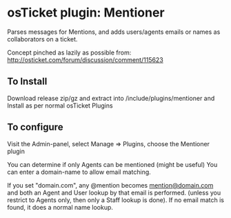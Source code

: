 # osTicket plugin: Mentioner

Parses messages for Mentions, and adds users/agents emails or names as collaborators on a ticket.

Concept pinched as lazily as possible from: http://osticket.com/forum/discussion/comment/115623



## To Install
Download release zip/gz and extract into /include/plugins/mentioner and Install as per normal osTicket Plugins

## To configure

Visit the Admin-panel, select Manage => Plugins, choose the Mentioner plugin

You can determine if only Agents can be mentioned (might be useful)
You can enter a domain-name to allow email matching. 

If you set "domain.com", any @mention becomes mention@domain.com and both an Agent and User lookup by that email is performed. (unless you restrict to Agents only, then only a Staff lookup is done). 
If no email match is found, it does a normal name lookup.